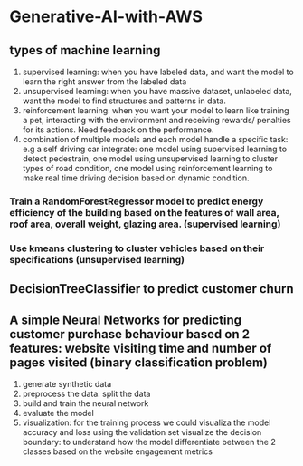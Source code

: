 # Generative-AI-with-AWS
## types of machine learning
1. supervised learning: when you have labeled data, and want the model to learn the right answer from the labeled data
2. unsupervised learning: when you have massive dataset, unlabeled data, want the model to find structures and patterns in data.
3. reinforcement learning: when you want your model to learn like training a pet, interacting with the environment and receiving rewards/ penalties for its actions. Need feedback on the performance.
4. combination  of multiple models and each model handle a specific task: e.g a self driving car integrate: one model using supervised learning to detect pedestrain, one model using unsupervised learning to cluster types of road condition, one model using reinforcement learning to make real time driving decision based on dynamic condition.

### Train a RandomForestRegressor model to predict energy efficiency of the building based on the features of wall area, roof area, overall weight, glazing area. (supervised learning)

### Use kmeans clustering to cluster vehicles based on their specifications (unsupervised learning)

## DecisionTreeClassifier to predict customer churn


## A simple Neural Networks for predicting customer purchase behaviour based on 2 features: website visiting time and number of pages visited (binary classification problem)
1. generate synthetic data
2. preprocess the data: split the data
3. build and train the neural network
4. evaluate the model
5. visualization:
   for the training process we could visualiza the model accuracy and loss using the validation set
   visualize the decision boundary: to understand how the model differentiate between the 2 classes based on the website engagement metrics

##
